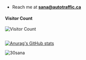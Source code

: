 - Reach me at **sana@autotraffic.ca**

#### Visitor Count
![Visitor Count](https://profile-counter.glitch.me/30Sana/count.svg)

<h2 align="center"> </h2>

[![Anurag's GitHub stats](https://github-readme-stats-git-masterrstaa-rickstaa.vercel.app/api?username=30Sana&show_icons=true&theme=midnight-purple)](https://github.com/30Sana/30Sana)

<p><img align="left" src="https://github-readme-stats.vercel.app/api/top-langs?username=30sana&show_icons=true&locale=en&layout=compact&theme=midnight-purple" alt="30sana" /></p>
